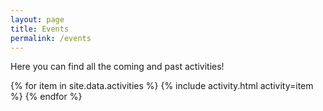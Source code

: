 ```yaml
---
layout: page
title: Events
permalink: /events
---
```


Here you can find all the coming and past activities!

{% for item in site.data.activities %}
    {% include activity.html activity=item %}
{% endfor %}
